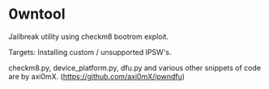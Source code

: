 # 0wntool
Jailbreak utility using checkm8 bootrom exploit.

Targets:
Installing custom / unsupported IPSW's.

checkm8.py, device_platform.py, dfu.py and various other snippets of code are by axi0mX.
(https://github.com/axi0mX/ipwndfu)